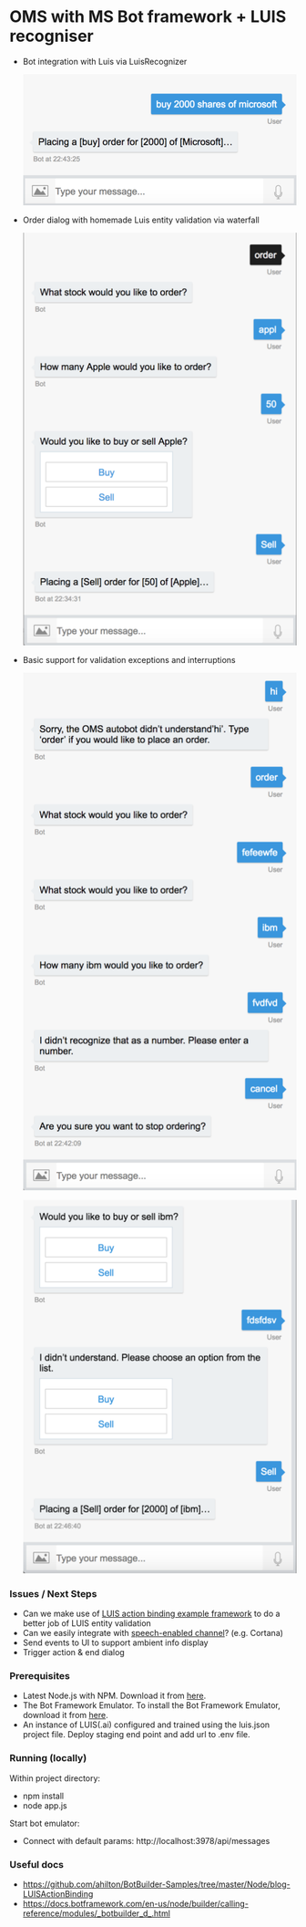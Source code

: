 # OMS with MS Bot framework + LUIS recogniser

* Bot integration with Luis via LuisRecognizer

    ![Happy Case](doc/img/bot-v1-happy-case.png)

* Order dialog with homemade Luis entity validation via waterfall

    ![Waterfall](doc/img/bot-v1-waterfall.png)

* Basic support for validation exceptions and interruptions

    ![Validation exception](doc/img/bot-v1-exceptions.png)

    ![Validation exception](doc/img/bot-v1-exceptions2.png)

### Issues / Next Steps
* Can we make use of [LUIS action binding example framework](https://github.com/ahilton/BotBuilder-Samples/tree/master/Node/blog-LUISActionBinding) to do a better job of LUIS entity validation
* Can we easily integrate with [speech-enabled channel](https://docs.microsoft.com/en-us/bot-framework/nodejs/bot-builder-nodejs-text-to-speech)? (e.g. Cortana)
* Send events to UI to support ambient info display
* Trigger action & end dialog 


### Prerequisites

* Latest Node.js with NPM. Download it from [here](https://nodejs.org/en/download/).
* The Bot Framework Emulator. To install the Bot Framework Emulator, download it from [here](https://emulator.botframework.com/). 
* An instance of LUIS(.ai) configured and trained using the luis.json project file. Deploy staging end point and add url to .env file.

### Running (locally)

Within project directory:
* npm install
* node app.js

Start bot emulator:
* Connect with default params: http://localhost:3978/api/messages

### Useful docs

* https://github.com/ahilton/BotBuilder-Samples/tree/master/Node/blog-LUISActionBinding
* https://docs.botframework.com/en-us/node/builder/calling-reference/modules/_botbuilder_d_.html
